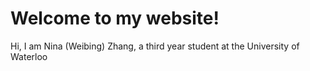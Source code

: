 # Welcome to my website! 
Hi, I am Nina (Weibing) Zhang, a third year student at the University of Waterloo
